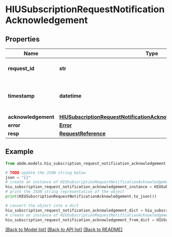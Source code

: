 # HIUSubscriptionRequestNotificationAcknowledgement


## Properties

Name | Type | Description | Notes
------------ | ------------- | ------------- | -------------
**request_id** | **str** | a nonce, unique for each HTTP request | 
**timestamp** | **datetime** | Date time format in UTC, includes miliseconds YYYY-MM-DDThh:mm:ss.vZ | 
**acknowledgement** | [**HIUSubscriptionRequestNotificationAcknowledgementAcknowledgement**](HIUSubscriptionRequestNotificationAcknowledgementAcknowledgement.md) |  | [optional] 
**error** | [**Error**](Error.md) |  | [optional] 
**resp** | [**RequestReference**](RequestReference.md) |  | 

## Example

```python
from abdm.models.hiu_subscription_request_notification_acknowledgement import HIUSubscriptionRequestNotificationAcknowledgement

# TODO update the JSON string below
json = "{}"
# create an instance of HIUSubscriptionRequestNotificationAcknowledgement from a JSON string
hiu_subscription_request_notification_acknowledgement_instance = HIUSubscriptionRequestNotificationAcknowledgement.from_json(json)
# print the JSON string representation of the object
print(HIUSubscriptionRequestNotificationAcknowledgement.to_json())

# convert the object into a dict
hiu_subscription_request_notification_acknowledgement_dict = hiu_subscription_request_notification_acknowledgement_instance.to_dict()
# create an instance of HIUSubscriptionRequestNotificationAcknowledgement from a dict
hiu_subscription_request_notification_acknowledgement_from_dict = HIUSubscriptionRequestNotificationAcknowledgement.from_dict(hiu_subscription_request_notification_acknowledgement_dict)
```
[[Back to Model list]](../README.md#documentation-for-models) [[Back to API list]](../README.md#documentation-for-api-endpoints) [[Back to README]](../README.md)


